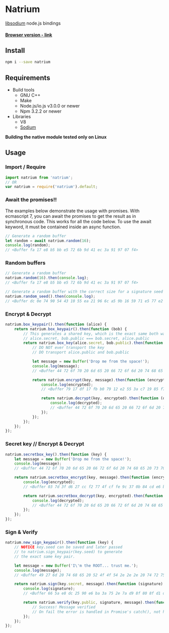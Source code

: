 # Natrium

[libsodium](https://github.com/jedisct1/libsodium) node.js bindings

#### [Browser version - link](https://github.com/wilhelmmatilainen/natrium-browser)

## Install
```sh
npm i --save natrium
```

## Requirements
- Build tools
  - GNU C++
  - Make
  - Node.js/io.js v3.0.0 or newer
  - Npm 3.2.2 or newer
- Libraries
  - V8
  - [Sodium](https://github.com/jedisct1/libsodium)

**Building the native module tested only on Linux**

## Usage

### Import / Require
```js
import natrium from 'natrium';
// OR
var natrium = require('natrium').default;
```

### Await the promises!!
The examples below demonstrate the usage with promises.
With ecmascript 7, you can await the promises to get the result as in synchronous code.
This works for all the code below. To use the await keyword, it must be contained inside an async function.
```js
// Generate a random buffer
let random = await natrium.random(16);
console.log(random);
// <Buffer fa 17 e8 b5 bb e5 72 6b 9d 41 ec 3a 91 97 07 f4>
```

### Random buffers
```js
// Generate a random buffer
natrium.random(16).then(console.log);
// <Buffer fa 17 e8 b5 bb e5 72 6b 9d 41 ec 3a 91 97 07 f4>

// Generate a random buffer with the correct size for a signature seed
natrium.random_seed().then(console.log);
// <Buffer dc 0e 74 90 54 43 10 55 ea 21 96 6c a5 9b 16 59 71 e5 77 e2 ca 04 02 af 05 ed 98 93 29 32 d2 a1>
```

### Encrypt & Decrypt
```js
natrium.box_keypair().then(function (alice) {
    return natrium.box_keypair().then(function (bob) {
        // This generates a shared key, which is the exact same both ways
        // alice.secret, bob.public === bob.secret, alice.public
        return natrium.box_key(alice.secret, bob.public).then(function (key) {
            // DO NOT ever transport the key
            // DO transport alice.public and bob.public

            let message = new Buffer('Drop me from the space!');
            console.log(message);
            // <Buffer 44 72 6f 70 20 6d 65 20 66 72 6f 6d 20 74 68 65 20 73 70 61 63 65 21>

            return natrium.encrypt(key, message).then(function (encrypted) {
                console.log(encrypted);
				// <Buffer 79 17 df 17 fb b0 79 12 e2 55 3a c7 19 85 f7 42 f0 45 a7 6b 3f 9e c3 8f 6d 01 31 1c ea 8c 7f 11 49 8b 01 d9 1f 7b 21 56 3b 13 a4 80 10 2b 35 29 ef bf ... >

                return natrium.decrypt(key, encrypted).then(function (decrypted) {
                    console.log(decrypted);
                    // <Buffer 44 72 6f 70 20 6d 65 20 66 72 6f 6d 20 74 68 65 20 73 70 61 63 65 21>
                });
            });
        });
    });
});
```

### Secret key // Encrypt & Decrypt
```js
natrium.secretbox_key().then(function (key) {
	let message = new Buffer('Drop me from the space!');
	console.log(message);
	// <Buffer 44 72 6f 70 20 6d 65 20 66 72 6f 6d 20 74 68 65 20 73 70 61 63 65 21>

	return natrium.secretbox_encrypt(key, message).then(function (encrypted) {
		console.log(encrypted);
		// <Buffer 03 7d 3f d6 27 cc f2 77 4f cf fe 9c 37 0b 84 cd e6 b9 3a f4 5d 85 f4 bf d9 d4 81 ae d2 1f 84 88 5b 78 fd 7a 6d 89 5c d4 4c fd 70 7d 8c ec a5 26 29 d6 ... >

		return natrium.secretbox_decrypt(key, encrypted).then(function (decrypted) {
			console.log(decrypted);
			// <Buffer 44 72 6f 70 20 6d 65 20 66 72 6f 6d 20 74 68 65 20 73 70 61 63 65 21>
		});
	});
});
```

### Sign & Verify
```js
natrium.new_sign_keypair().then(function (key) {
    // NOTICE key.seed can be saved and later passed
    // to natrium.sign_keypair(key.seed) to generate
    // the exact same key pair.

    let message = new Buffer('I\'m the ROOT... trust me.');
    console.log(message);
    // <Buffer 49 27 6d 20 74 68 65 20 52 4f 4f 54 2e 2e 2e 20 74 72 75 73 74 20 6d 65 2e>

    return natrium.sign(key.secret, message).then(function (signature) {
        console.log(signature);
        // <Buffer 66 5a e8 dc 25 90 e6 ba 3a 75 2e 7a d9 8f 80 8f d1 dd 3a f1 b3 fb 20 90 13 82 3a a8 74 47 aa 20 d5 77 f8 4b 83 5f 15 cc 5f fc 20 66 af ea 11 c5 1f c3 ... >

        return natrium.verify(key.public, signature, message).then(function() {
            // Success! Message verified
            // On fail the error is handled in Promise's catch(), not here
        });
    });
});
```
